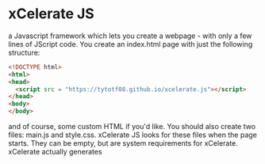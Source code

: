 # xCelerate JS

a Javascript framework which lets you create a webpage - with only a few lines of JScript code. You create an index.html page with just the following structure:
```html
<!DOCTYPE html>
<html>
<head>
  <script src = "https://tytotf08.github.io/xcelerate.js"></script>
</head>
<body>
</body>
```
and of course, some custom HTML if you'd like.
You should also create two files: main.js and style.css. xCelerate JS looks for these files when the page starts. They can be empty, but are system requirements for xCelerate. xCelerate actually generates